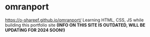 # omranport
https://o-shareef.github.io/omranport/
Learning HTML, CSS, JS while building this portfolio site
**(INFO ON THIS SITE IS OUTDATED, WILL BE UPDATING FOR 2024 SOON!)**
